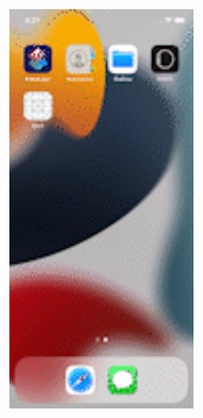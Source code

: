 <img src="https://github.com/Marat-idk/UIkit_learning/blob/main/Alert/screen.gif" width="331" height="717" />
